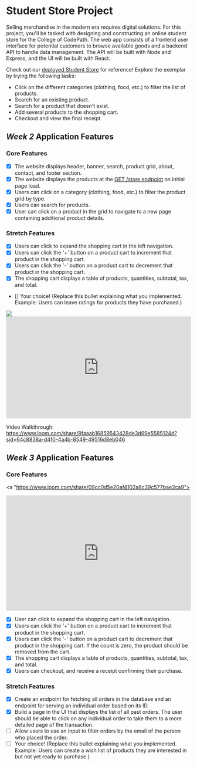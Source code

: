 # Student Store Project

Selling merchandise in the modern era requires digital solutions. For this project, you'll be tasked with designing and constructing an online student store for the College of CodePath. The web app consists of a frontend user interface for potential customers to browse available goods and a backend API to handle data management. The API will be built with Node and Express, and the UI will be built with React.

Check out our [deployed Student Store](https://codepath-student-store-demo.surge.sh/) for reference! Explore the exemplar by trying the following tasks:

- Click on the different categories (clothing, food, etc.) to filter the list of products.
- Search for an existing product.
- Search for a product that doesn't exist.
- Add several products to the shopping cart.
- Checkout and view the final receipt.

## _Week 2_ Application Features

### Core Features

- [x] The website displays header, banner, search, product grid, about, contact, and footer section.
- [x] The website displays the products at the [GET /store endpoint](https://codepath-store-api.herokuapp.com/store) on initial page load.
- [x] Users can click on a category (clothing, food, etc.) to filter the product grid by type.
- [x] Users can search for products.
- [x] User can click on a product in the grid to navigate to a new page containing additional product details.

### Stretch Features

- [x] Users can click to expand the shopping cart in the left navigation.
- [x] Users can click the '+' button on a product cart to increment that product in the shopping cart.
- [x] Users can click the '-' button on a product cart to decrement that product in the shopping cart.
- [x] The shopping cart displays a table of products, quantities, subtotal, tax, and total.
- [] Your choice! (Replace this bullet explaining what you implemented. Example: Users can leave ratings for products they have purchased.)

<a href="https://www.loom.com/share/8faaab16859543428de3d69e5585124d">
    <img style="max-width:300px;" src="https://cdn.loom.com/sessions/thumbnails/8faaab16859543428de3d69e5585124d-with-play.gif">
  </a>

<div style="position: relative; padding-bottom: 55.208333333333336%; height: 0;"><iframe src="https://www.loom.com/embed/8faaab16859543428de3d69e5585124d?sid=050330b9-c00d-45d1-b3a2-32661098744d" frameborder="0" webkitallowfullscreen mozallowfullscreen allowfullscreen style="position: absolute; top: 0; left: 0; width: 100%; height: 100%;"></iframe></div>

Video Walkthrough:
https://www.loom.com/share/8faaab16859543428de3d69e5585124d?sid=64c8838a-d4f0-4a4b-8549-49516d8eb046

## _Week 3_ Application Features

### Core Features

<a "https://www.loom.com/share/09cc0d5e20af4102a8c39c577bae2ca9">

<div style="position: relative; padding-bottom: 62.5%; height: 0;"><iframe src="https://www.loom.com/embed/09cc0d5e20af4102a8c39c577bae2ca9?sid=344ad604-4e8e-4af6-8e59-010d565c5c03" frameborder="0" webkitallowfullscreen mozallowfullscreen allowfullscreen style="position: absolute; top: 0; left: 0; width: 100%; height: 100%;"></iframe></div>

- [x] User can click to expand the shopping cart in the left navigation.
- [x] Users can click the '+' button on a product cart to increment that product in the shopping cart.
- [x] Users can click the '-' button on a product cart to decrement that product in the shopping cart. If the count is zero, the product should be removed from the cart.
- [x] The shopping cart displays a table of products, quantities, subtotal, tax, and total.
- [x] Users can checkout, and receive a receipt confirming their purchase.

### Stretch Features

- [x] Create an endpoint for fetching all orders in the database and an endpoint for serving an individual order based on its ID.
- [x] Build a page in the UI that displays the list of all past orders. The user should be able to click on any individual order to take them to a more detailed page of the transaction.
- [ ] Allow users to use an input to filter orders by the email of the person who placed the order.
- [ ] Your choice! (Replace this bullet explaining what you implemented. Example: Users can create a wish list of products they are interested in but not yet ready to purchase.)
